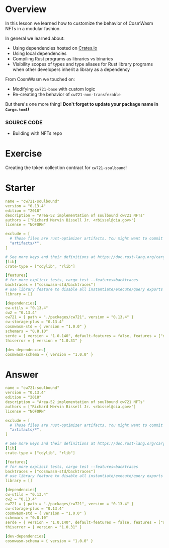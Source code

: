 <!---
Course: 2 
Lesson: 2
Exercise: 6 (Summary)

Filename: Cargo.toml
-->

# Overview

In this lesson we learned how to customize the behavior of CosmWasm NFTs in a modular fashion.

In general we learned about:

- Using dependencies hosted on [Crates.io](https://crates.io/)
- Using local dependencies 
- Compiling Rust programs as libraries vs binaries
- Visibility scopes of types and type aliases for Rust library programs when other developers inherit a library as a dependency

From CosmWasm we touched on:

- Modifying `cw721-base` with custom logic
- Re-creating the behavior of `cw721-non-transferable`

But there's one more thing!
**Don't forget to update your package name in `Cargo.toml`!**

### **SOURCE CODE**
- <ExternalLink href="https://github.com/phi-labs-ltd/area-52-courses/">Building with NFTs repo</ExternalLink>

<!--- NEXT UP: -->
# Exercise

Creating the token collection contract for `cw721-soulbound`!

# Starter

```yaml
name = "cw721-soulbound"
version = "0.13.4"
edition = "2018"
description = "Area-52 implementation of soulbound cw721 NFTs"
authors = ["Richard Mervin Bissell Jr. <rbissel@cia.gov>"]
license = "NOFORN"

exclude = [
  # Those files are rust-optimizer artifacts. You might want to commit them for convenience but they should not be part of the source code publication.
  "artifacts/*",
]

# See more keys and their definitions at https://doc.rust-lang.org/cargo/reference/manifest.html
[lib]
crate-type = ["cdylib", "rlib"]

[features]
# for more explicit tests, cargo test --features=backtraces
backtraces = ["cosmwasm-std/backtraces"]
# use library feature to disable all instantiate/execute/query exports
library = []

[dependencies]
cw-utils = "0.13.4"
cw2 = "0.13.4"
cw721 = { path = "./packages/cw721", version = "0.13.4" }
cw-storage-plus = "0.13.4"
cosmwasm-std = { version = "1.0.0" }
schemars = "0.8.10"
serde = { version = "1.0.140", default-features = false, features = ["derive"] }
thiserror = { version = "1.0.31" }

[dev-dependencies]
cosmwasm-schema = { version = "1.0.0" }
```

# Answer

```yaml
name = "cw721-soulbound"
version = "0.13.4"
edition = "2018"
description = "Area-52 implementation of soulbound cw721 NFTs"
authors = ["Richard Mervin Bissell Jr. <rbissel@cia.gov>"]
license = "NOFORN"

exclude = [
  # Those files are rust-optimizer artifacts. You might want to commit them for convenience but they should not be part of the source code publication.
  "artifacts/*",
]

# See more keys and their definitions at https://doc.rust-lang.org/cargo/reference/manifest.html
[lib]
crate-type = ["cdylib", "rlib"]

[features]
# for more explicit tests, cargo test --features=backtraces
backtraces = ["cosmwasm-std/backtraces"]
# use library feature to disable all instantiate/execute/query exports
library = []

[dependencies]
cw-utils = "0.13.4"
cw2 = "0.13.4"
cw721 = { path = "./packages/cw721", version = "0.13.4" }
cw-storage-plus = "0.13.4"
cosmwasm-std = { version = "1.0.0" }
schemars = "0.8.10"
serde = { version = "1.0.140", default-features = false, features = ["derive"] }
thiserror = { version = "1.0.31" }

[dev-dependencies]
cosmwasm-schema = { version = "1.0.0" }
```
